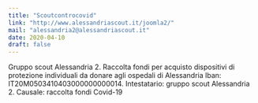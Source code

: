 ```yaml
---
title: "Scoutcontrocovid"
link: "http://www.alessandriascout.it/joomla2/"
mail: "alessandria2@alessandriascout.it"
date: 2020-04-10
draft: false
---
```


Gruppo scout Alessandria 2. Raccolta fondi per acquisto dispositivi di protezione individuali da donare agli ospedali di Alessandria
Iban: IT20M0503410403000000000014. Intestatario: gruppo scout Alessandria 2. Causale: raccolta fondi Covid-19
